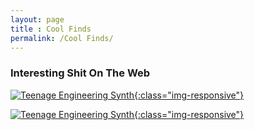```yaml
---
layout: page
title : Cool Finds
permalink: /Cool Finds/
---
```


### Interesting Shit On The Web



[![Teenage Engineering Synth][2]{:class="img-responsive"}][1] 

  [1]: https://teenage.engineering/products/op-1
  [2]: https://d1aeri3ty3izns.cloudfront.net/media/7/77342/1200/preview.jpg 
  
 

[![Teenage Engineering Synth][3]{:class="img-responsive"}][4] 

  [4]: http://www.ninjakitchen.com/brewing/ninja-coffee-bar-system/
  [3]: http://everyonelovescouponing.com/wp-content/uploads/2016/10/ninja-coffe-bar.jpg
  
 
 
